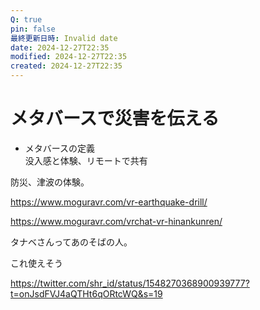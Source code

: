 ```yaml
---
Q: true
pin: false
最終更新日時: Invalid date
date: 2024-12-27T22:35
modified: 2024-12-27T22:35
created: 2024-12-27T22:35
---
```

# メタバースで災害を伝える

- メタバースの定義  
    没入感と体験、リモートで共有  
    

防災、津波の体験。

https://www.moguravr.com/vr-earthquake-drill/

https://www.moguravr.com/vrchat-vr-hinankunren/

タナベさんってあのそばの人。

これ使えそう

https://twitter.com/shr_id/status/1548270368900939777?t=onJsdFVJ4aQTHt6qORtcWQ&s=19